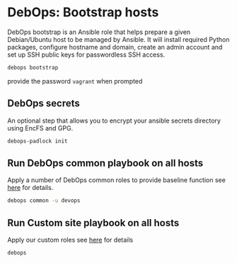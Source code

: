 # DebOps: Bootstrap hosts

DebOps bootstrap is an Ansible role that helps prepare a given Debian/Ubuntu host to be managed by Ansible.
It will install required Python packages, configure hostname and domain, create an admin account and set up SSH public keys for passwordless SSH access.

```bash
debops bootstrap
```

provide the password `vagrant` when prompted

## DebOps secrets

An optional step that allows you to encrypt your ansible secrets directory using EncFS and GPG.

```bash
debops-padlock init
```

## Run DebOps common playbook on all hosts

Apply a number of DebOps common roles to provide baseline function see [here](https://github.com/debops/debops-playbooks/blob/master/playbooks/common.yml) for details.

```bash
debops common -u devops
```

## Run Custom site playbook on all hosts

Apply our custom roles see [here](ansible/playbooks) for details

```bash
debops
```
